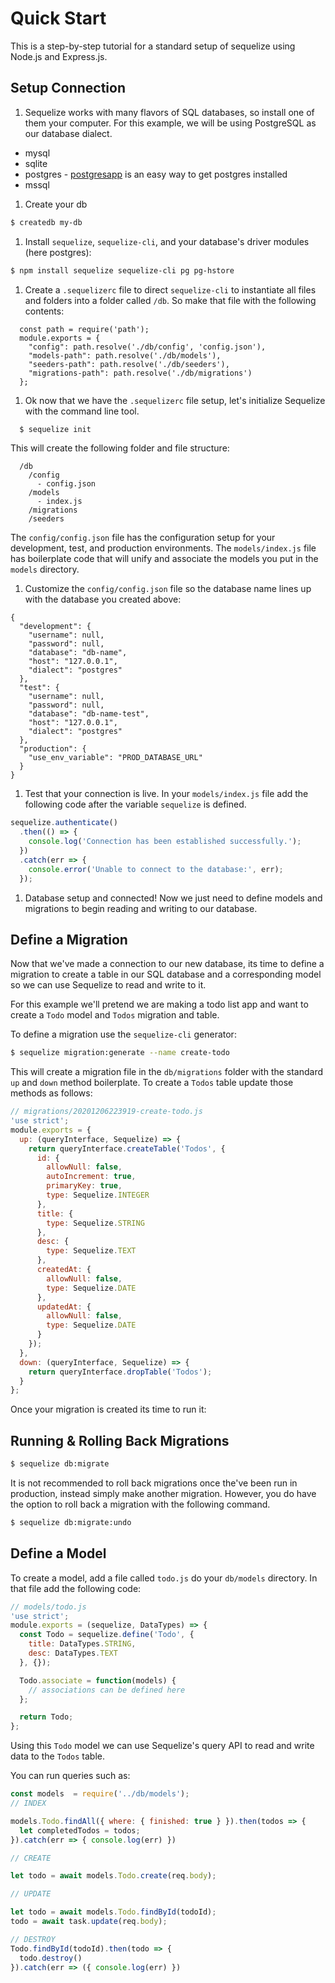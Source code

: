 # Quick Start

This is a step-by-step tutorial for a standard setup of sequelize using Node.js and Express.js.

## Setup Connection

1. Sequelize works with many flavors of SQL databases, so install one of them your computer. For this example, we will be using PostgreSQL as our database dialect.

  * mysql
  * sqlite
  * postgres - [postgresapp](https://postgresapp.com/) is an easy way to get postgres installed
  * mssql

1. Create your db

  ```bash
  $ createdb my-db
  ```

1. Install `sequelize`, `sequelize-cli`, and your database's driver modules (here postgres):

  ```bash
  $ npm install sequelize sequelize-cli pg pg-hstore
  ```

1. Create a `.sequelizerc` file to direct `sequelize-cli` to instantiate all files and folders into a folder called `/db`. So make that file with the following contents:

  ```
    const path = require('path');
    module.exports = {
      "config": path.resolve('./db/config', 'config.json'),
      "models-path": path.resolve('./db/models'),
      "seeders-path": path.resolve('./db/seeders'),
      "migrations-path": path.resolve('./db/migrations')
    };
  ```

1. Ok now that we have the `.sequelizerc` file setup, let's initialize Sequelize with the command line tool.

  ```bash
    $ sequelize init
  ```

  This will create the following folder and file structure:

  ```
    /db
      /config
        - config.json
      /models
        - index.js
      /migrations
      /seeders
  ```

  The `config/config.json` file has the configuration setup for your development, test, and production environments. The `models/index.js` file has boilerplate code that will unify and associate the models you put in the `models` directory.

1. Customize the `config/config.json` file so the database name lines up with the database you created above:

  ```
  {
    "development": {
      "username": null,
      "password": null,
      "database": "db-name",
      "host": "127.0.0.1",
      "dialect": "postgres"
    },
    "test": {
      "username": null,
      "password": null,
      "database": "db-name-test",
      "host": "127.0.0.1",
      "dialect": "postgres"
    },
    "production": {
      "use_env_variable": "PROD_DATABASE_URL"
    }
  }
  ```

1. Test that your connection is live. In your `models/index.js` file add the following code after the variable `sequelize` is defined.

  ```js
  sequelize.authenticate()
    .then(() => {
      console.log('Connection has been established successfully.');
    })
    .catch(err => {
      console.error('Unable to connect to the database:', err);
    });
  ```

1. Database setup and connected! Now we just need to define models and migrations to begin reading and writing to our database.

## Define a Migration

<!-- To define a proper model, you also need to create a migration. For simplicity use a the `sequelize-cli` generators to get started:

```bash
$ sequelize model:create --name Todo --attributes title:string,desc:text
```

This creates a `models/todo.js` model file and a corresponding migration in the `migrations` folder. -->

Now that we've made a connection to our new database, its time to define a migration to create a table in our SQL database and a corresponding model so we can use Sequelize to read and write to it.

For this example we'll pretend we are making a todo list app and want to create a `Todo` model and `Todos` migration and table.

To define a migration use the `sequelize-cli` generator:

```bash
$ sequelize migration:generate --name create-todo
```

This will create a migration file in the `db/migrations` folder with the standard `up` and `down` method boilerplate. To create a `Todos` table update those methods as follows:

```js
// migrations/20201206223919-create-todo.js
'use strict';
module.exports = {
  up: (queryInterface, Sequelize) => {
    return queryInterface.createTable('Todos', {
      id: {
        allowNull: false,
        autoIncrement: true,
        primaryKey: true,
        type: Sequelize.INTEGER
      },
      title: {
        type: Sequelize.STRING
      },
      desc: {
        type: Sequelize.TEXT
      },
      createdAt: {
        allowNull: false,
        type: Sequelize.DATE
      },
      updatedAt: {
        allowNull: false,
        type: Sequelize.DATE
      }
    });
  },
  down: (queryInterface, Sequelize) => {
    return queryInterface.dropTable('Todos');
  }
};
```

Once your migration is created its time to run it:

## Running & Rolling Back Migrations

```bash
$ sequelize db:migrate
```

It is not recommended to roll back migrations once the've been run in production, instead simply make another migration. However, you do have the option to roll back a migration with the following command.

```bash
$ sequelize db:migrate:undo
```

## Define a Model

To create a model, add a file called `todo.js` do your `db/models` directory. In that file add the following code:

```js
// models/todo.js
'use strict';
module.exports = (sequelize, DataTypes) => {
  const Todo = sequelize.define('Todo', {
    title: DataTypes.STRING,
    desc: DataTypes.TEXT
  }, {});

  Todo.associate = function(models) {
    // associations can be defined here
  };

  return Todo;
};
```

Using this `Todo` model we can use Sequelize's query API to read and write data to the `Todos` table.

You can run queries such as:

```js
const models  = require('../db/models');
// INDEX

models.Todo.findAll({ where: { finished: true } }).then(todos => {
  let completedTodos = todos;
}).catch(err => { console.log(err) })

```

```js
// CREATE

let todo = await models.Todo.create(req.body);

```

```js
// UPDATE

let todo = await models.Todo.findById(todoId);
todo = await task.update(req.body);

```

```js
// DESTROY
Todo.findById(todoId).then(todo => {
  todo.destroy()
}).catch(err => ({ console.log(err) })
```
